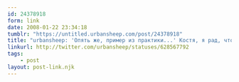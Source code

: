 ```yaml
---
id: 24378918
form: link
date: 2008-01-22 23:34:18
tumblr: "https://untitled.urbansheep.com/post/24378918"
title: "urbansheep: 'Опять же, пример из практики...' Костя, я рад, что у тебя богатая практика, примеры супер, но выводы, выводы какие? Емае."
linkurl: http://twitter.com/urbansheep/statuses/628567792
tags:
    - post
layout: post-link.njk
---
```


